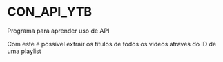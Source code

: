 # CON_API_YTB

Programa para aprender uso de API

Com este é possível extrair os títulos de todos os videos através do ID de uma playlist
